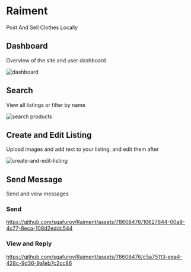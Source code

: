 # Raiment

Post And Sell Clothes Locally

## Dashboard

Overview of the site and user dashboard

![dashboard](https://github.com/sgafurov/Raiment/assets/78608476/34c00e71-21d8-477a-99bf-db1dabec39dd)

## Search

View all listings or filter by name

![search products](https://github.com/sgafurov/Raiment/assets/78608476/e7eec0e5-ccc1-4ffe-8c8b-5a9965bce132)


## Create and Edit Listing

Upload images and add text to your listing, and edit them after

![create-and-edit-listing](https://github.com/sgafurov/Raiment/assets/78608476/80eb35e7-ba78-4340-9843-ea95c471ed93)


## Send Message

Send and view messages

### Send
https://github.com/sgafurov/Raiment/assets/78608476/10627644-00a9-4c77-8eca-108d2eddc544

### View and Reply
https://github.com/sgafurov/Raiment/assets/78608476/c5a75113-eea4-428c-9d36-9a1eb7c2cc86


